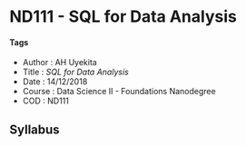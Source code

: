 # ND111 - SQL for Data Analysis

#### Tags
* Author : AH Uyekita
* Title  :  _SQL for Data Analysis_
* Date   : 14/12/2018
* Course : Data Science II - Foundations Nanodegree
* COD    : ND111


## Syllabus
